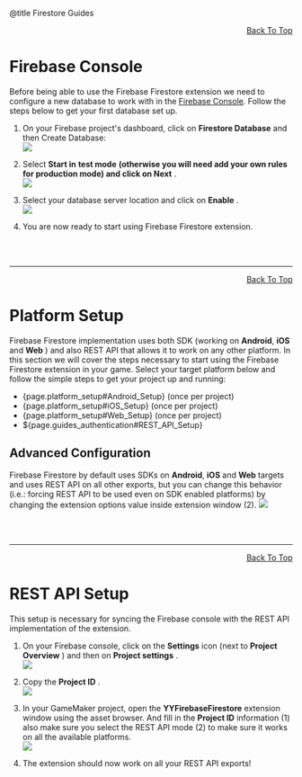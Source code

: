 @title Firestore Guides

<a id="top"></a>
<!-- Page HTML do not touch -->
<a /><p align="right">[Back To Top](#top)</p>

# Firebase Console

  Before being able to use the Firebase Firestore extension we need to configure a new database to work with in the [Firebase Console](https://console.firebase.google.com/). Follow the steps below to get your first database set up.

1. On your Firebase project's dashboard, click on **Firestore Database** and then Create Database:<br>
        ![](assets/firestoreEnable.PNG)

2. Select **Start in**  **test mode**  **(otherwise you will need add your own rules for production mode) and click on Next** .<br>
      ![](assets/firestoreSetp1.PNG)

3. Select your database server location and click on **Enable** .<br>
      ![](assets/firestoreSetp2.PNG)

4. You are now ready to start using Firebase Firestore extension.


<br><br>

---

<!-- Page HTML do not touch -->
<a /><p align="right">[Back To Top](#top)</p>

# Platform Setup

  Firebase Firestore implementation uses both SDK (working on **Android**, **iOS** and **Web** ) and also REST API that allows it to work on any other platform. In this section we will cover the steps necessary to start using the Firebase Firestore extension in your game.
  Select your target platform below and follow the simple steps to get your project up and running:

* {page.platform_setup#Android_Setup} (once per project)
* {page.platform_setup#iOS_Setup} (once per project)
* {page.platform_setup#Web_Setup} (once per project)
* ${page.guides_authentication#REST_API_Setup}

## Advanced Configuration

  Firebase Firestore by default uses SDKs on **Android**, **iOS** and **Web** targets and uses REST API on all other exports, but you can change this behavior (i.e.: forcing REST API to be used even on SDK enabled platforms) by changing the extension options value inside extension window (2).
  ![](assets/FirestoreExtOpt.png)


<br><br>

---

<!-- Page HTML do not touch -->
<a /><p align="right">[Back To Top](#top)</p>

# REST API Setup

  This setup is necessary for syncing the Firebase console with the REST API implementation of the extension.

1. On your Firebase console, click on the **Settings** icon (next to **Project Overview** ) and then on **Project settings** .<br>
        ![](assets/setupProjectSettings.PNG)

2. Copy the **Project ID** .<br>
          ![](assets/setupProjectSettingsPage.png)

3. In your GameMaker project, open the **YYFirebaseFirestore** extension window using the asset browser. And fill in the **Project ID** information (1) also make sure you select the REST API mode (2) to make sure it works on all the available platforms.<br>
      ![](assets/FirestoreExtOpt.png)

4. The extension should now work on all your REST API exports!
